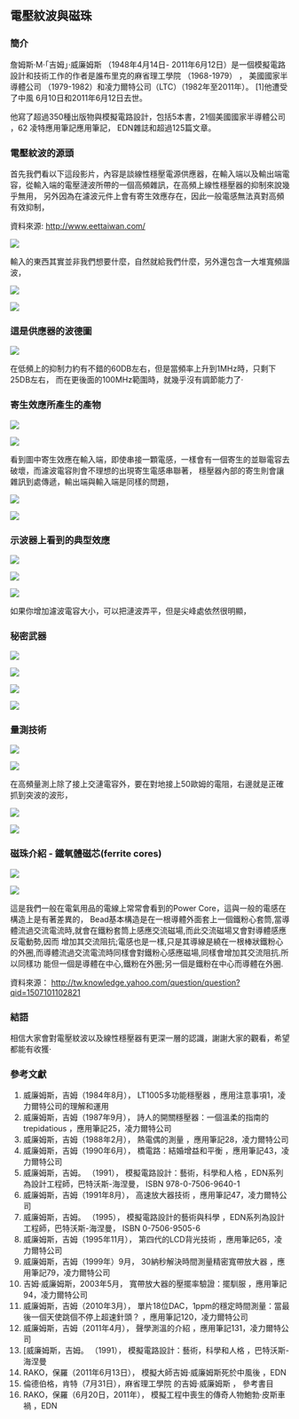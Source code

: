 ## 電壓紋波與磁珠

### 簡介

詹姆斯·M·「吉姆」·威廉姆斯 （1948年4月14日- 2011年6月12日）是一個模擬電路設計和技術工作的作者是誰布里克的麻省理工學院 （1968-1979） ， 美國國家半導體公司 （1979-1982）和凌力爾特公司（LTC）（1982年至2011年）。 [1]他遭受了中風 6月10日和2011年6月12日去世。

他寫了超過350種出版物與模擬電路設計，包括5本書，21個美國國家半導體公司 ，62 凌特應用筆記應用筆記， EDN雜誌和超過125篇文章。



### 電壓紋波的源頭

首先我們看以下這段影片，內容是談線性穩壓電源供應器，在輸入端以及輸出端電容，從輸入端的電壓漣波所帶的一個高頻雜訊，在高頻上線性穩壓器的抑制來說幾乎無用，
另外因為在濾波元件上會有寄生效應存在，因此一般電感無法真對高頻有效抑制，

資料來源: <http://www.eettaiwan.com/>

![](../img/ewave_screen1.jpg)

輸入的東西其實並非我們想要什麼，自然就給我們什麼，另外還包含一大堆寬頻諧波，

![](../img/ewave_screen2.jpg)

![](../img/ewave_screen3.jpg)

### 這是供應器的波德圖

![](../img/ewave_screen4.jpg)

在低頻上的抑制力約有不錯的60DB左右，但是當頻率上升到1MHz時，只剩下25DB左右，
而在更後面的100MHz範圍時，就幾乎沒有調節能力了‧

### 寄生效應所產生的產物

![](../img/ewave_screen5.jpg)

![](../img/ewave_screen6.jpg)

看到圖中寄生效應在輸入端，即使串接一顆電感，一樣會有一個寄生的並聯電容去破壞，而濾波電容則會不理想的出現寄生電感串聯著，
穩壓器內部的寄生則會讓雜訊到處傳遞，輸出端與輸入端是同樣的問題，

![](../img/ewave_screen7.jpg)

![](../img/ewave_screen8.jpg)

### 示波器上看到的典型效應

![](../img/ewave_screen9.jpg)

![](../img/ewave_screen10.jpg)

![](../img/ewave_screen11.jpg)

如果你增加濾波電容大小，可以把漣波弄平，但是尖峰處依然很明顯，

### 秘密武器

![](../img/ewave_screen12.jpg)

![](../img/ewave_screen13.jpg)

![](../img/ewave_screen14.jpg)

![](../img/ewave_screen15.jpg)

### 量測技術

![](../img/ewave_screen16.jpg)

![](../img/ewave_screen17.jpg)

在高頻量測上除了接上交漣電容外，要在對地接上50歐姆的電阻，右邊就是正確抓到突波的波形，

![](../img/ewave_screen18.jpg)

![](../img/ewave_screen19.jpg)


### 磁珠介紹 - 鐵氧體磁芯(ferrite cores) 

![](../img/ewave_screen20.jpg)

![](../img/ewave_screen21.jpg)

這是我們一般在電氣用品的電線上常常會看到的Power Core，這與一般的電感在構造上是有著差異的，
Bead基本構造是在一根導體外面套上一個鐵粉心套筒,當導體流過交流電流時,就會在鐵粉套筒上感應交流磁場,而此交流磁場又會對導體感應反電動勢,因而 增加其交流阻抗;電感也是一樣,只是其導線是繞在一根棒狀鐵粉心的外圈,而導體流過交流電流時同樣會對鐵粉心感應磁場,同樣會增加其交流阻抗.所以同樣功 能但一個是導體在中心,鐵粉在外圈;另一個是鐵粉在中心而導體在外圈. 

資料來源： <http://tw.knowledge.yahoo.com/question/question?qid=1507101102821>

### 結語

相信大家會對電壓紋波以及線性穩壓器有更深一層的認識，謝謝大家的觀看，希望都能有收獲‧

### 參考文獻

1. 威廉姆斯，吉姆（1984年8月）， LT1005多功能穩壓器 ，應用注意事項1，凌力爾特公司的理解和運用 
2. 威廉姆斯，吉姆（1987年9月）， 詩人的開關穩壓器：一個溫柔的指南的trepidatious ，應用筆記25，凌力爾特公司 
3. 威廉姆斯，吉姆（1988年2月）， 熱電偶的測量 ，應用筆記28，凌力爾特公司 
4. 威廉姆斯，吉姆（1990年6月）， 橋電路：結婚增益和平衡 ，應用筆記43，凌力爾特公司 
5. 威廉姆斯，吉姆。 （1991）， 模擬電路設計：藝術，科學和人格 ，EDN系列為設計工程師，巴特沃斯-海涅曼， ISBN 978-0-7506-9640-1 
6. 威廉姆斯，吉姆（1991年8月）， 高速放大器技術 ，應用筆記47，凌力爾特公司 
7. 威廉姆斯，吉姆。 （1995）， 模擬電路設計的藝術與科學 ，EDN系列為設計工程師，巴特沃斯-海涅曼， ISBN 0-7506-9505-6
8. 威廉姆斯，吉姆（1995年11月）， 第四代的LCD背光技術 ，應用筆記65，凌力爾特公司 
9. 威廉姆斯，吉姆（1999年）9月， 30納秒解決時間測量精密寬帶放大器 ，應用筆記79，凌力爾特公司 
10. 吉姆·威廉姆斯，2003年5月， 寬帶放大器的壓擺率驗證：擺馴服 ，應用筆記94，凌力爾特公司 
11. 威廉姆斯，吉姆（2010年3月）， 單片18位DAC，1ppm的穩定時間測量：當最後一個天使跳個不停上超速針頭？ ，應用筆記120，凌力爾特公司 
12. 威廉姆斯，吉姆（2011年4月）， 聲學測溫的介紹 ，應用筆記131，凌力爾特公司 
13. [威廉姆斯，吉姆。 （1991）， 模擬電路設計：藝術，科學和人格 ，巴特沃斯-海涅曼
14. RAKO，保羅（2011年6月13日）， 模擬大師吉姆·威廉姆斯死於中風後 ，EDN 
15. 倫德伯格，肯特（7月31日），麻省理工學院 的吉姆·威廉姆斯 ， 參考書目 
16. RAKO，保羅（6月20日，2011年）， 模擬工程中喪生的傳奇人物鮑勃·皮斯車禍 ，EDN
